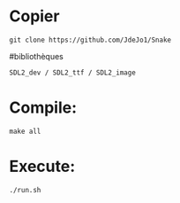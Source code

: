 # Copier

```
git clone https://github.com/JdeJo1/Snake
```

#bibliothèques

```
SDL2_dev / SDL2_ttf / SDL2_image
```

# Compile: 

```
make all
```

# Execute:

```
./run.sh
```

